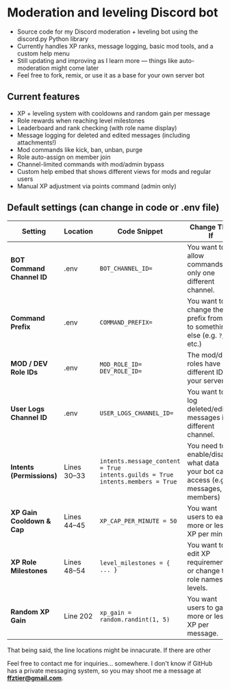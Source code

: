 # Moderation and leveling Discord bot
- Source code for my Discord moderation + leveling bot using the discord.py Python library
- Currently handles XP ranks, message logging, basic mod tools, and a custom help menu
- Still updating and improving as I learn more — things like auto-moderation might come later
- Feel free to fork, remix, or use it as a base for your own server bot

## Current features
- XP + leveling system with cooldowns and random gain per message
- Role rewards when reaching level milestones
- Leaderboard and rank checking (with role name display)
- Message logging for deleted and edited messages (including attachments!)
- Mod commands like kick, ban, unban, purge
- Role auto-assign on member join
- Channel-limited commands with mod/admin bypass
- Custom help embed that shows different views for mods and regular users
- Manual XP adjustment via points command (admin only)

## Default settings (can change in code or .env file)
| **Setting** | **Location** | **Code Snippet** | **Change This If** |
|---|---|---|---|
| **BOT Command Channel ID** | .env | `BOT_CHANNEL_ID=` | You want to allow commands in only one different channel. |
| **Command Prefix** | .env | `COMMAND_PREFIX=` | You want to change the prefix from `!` to something else (e.g. `?`, `/`, etc.) |
| **MOD / DEV Role IDs** | .env | `MOD_ROLE_ID=`<br>`DEV_ROLE_ID=` | The mod/dev roles have different IDs in your server. |
| **User Logs Channel ID** | .env | `USER_LOGS_CHANNEL_ID=` | You want to log deleted/edited messages in a different channel. |
| **Intents (Permissions)** | Lines 30–33 | `intents.message_content = True`<br>`intents.guilds = True`<br>`intents.members = True` | You need to enable/disable what data your bot can access (e.g., messages, members) |
| **XP Gain Cooldown & Cap** | Lines 44–45 | `XP_CAP_PER_MINUTE = 50` | You want users to earn more or less XP per minute. |
| **XP Role Milestones** | Lines 48–54 | `level_milestones = { ... }` | You want to edit XP requirements or change the role names for levels. |
| **Random XP Gain** | Line 202 | `xp_gain = random.randint(1, 5)` | You want users to gain more or less XP per message. |

That being said, the line locations might be innacurate. If there are other

Feel free to contact me for inquiries... somewhere. I don't know if GitHub has a private messaging system, so you may shoot me a message at **ffztier@gmail.com**.

